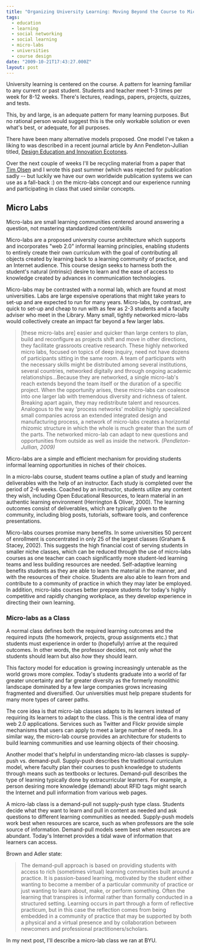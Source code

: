```yaml
---
title: "Organizing University Learning: Moving Beyond the Course to Micro-labs"
tags:
  - education
  - learning
  - social networking
  - social learning
  - micro-labs
  - universities
  - course design
date: "2009-10-21T17:43:27.000Z"
layout: post
---
```


University learning is centered on the course. A pattern for learning familiar to any current or past student. Students and teacher meet 1-3 times per week for 8-12 weeks. There's lectures, readings, papers, projects, quizzes, and tests.

This, by and large, is an adequate pattern for many learning purposes. But no rational person would suggest this is the only workable solution or even what's best, or adequate, for all purposes.

There have been many alternative models proposed. One model I've taken a liking to was described in a recent journal article by Ann Pendleton-Jullian titled, [Design Education and Innovation Ecotones][0].

Over the next couple of weeks I'll be recycling material from a paper that [Tim Olsen][1] and I wrote this past summer (which was rejected for publication sadly -- but luckily we have our own worldwide publication systems we can use as a fall-back :) on the micro-labs concept and our experience running and participating in class that used similar concepts.

## Micro Labs

Micro-labs are small learning communities centered around answering a question, not mastering standardized content/skills

Micro-labs are a proposed university course architecture which supports and incorporates "web 2.0" informal learning principles, enabling students to entirely create their own curriculum with the goal of contributing all objects created by learning back to a learning community of practice, and an Internet audience. This course design seeks to harness both the student's natural (intrinsic) desire to learn and the ease of access to knowledge created by advances in communication technologies.

Micro-labs may be contrasted with a normal lab, which are found at most universities. Labs are large expensive operations that might take years to set-up and are expected to run for many years. Micro-labs, by contrast, are quick to set-up and cheap to run with as few as 2-3 students and a faculty adviser who meet in the Library. Many small, tightly networked micro-labs would collectively create an impact far beyond a few larger labs.

> [these micro-labs are] easier and quicker than large centers to plan, build and reconfigure as projects shift and move in other directions, they facilitate grassroots creative research. These highly networked micro labs, focused on topics of deep inquiry, need not have dozens of participants sitting in the same room. A team of participants with the necessary skills might be distributed among several institutions, several countries, networked digitally and through ongoing academic relationships...Because they are networked, a single micro-lab's reach extends beyond the team itself or the duration of a specific project. When the opportunity arises, these micro-labs can coalesce into one larger lab with tremendous diversity and richness of talent. Breaking apart again, they may redistribute talent and resources. Analogous to the way 'process networks' mobilize highly specialized small companies across an extended integrated design and manufacturing process, a network of micro-labs creates a horizontal rhizomic structure in which the whole is much greater than the sum of the parts. The networked micro-lab can adapt to new questions and opportunities from outside as well as inside the network. _(Pendleton-Jullian, 2009)_
> 

Micro-labs are a simple and efficient mechanism for providing students informal learning opportunities in niches of their choices.

In a micro-labs course, student teams outline a plan of study and learning deliverables with the help of an instructor. Each study is completed over the period of 2-6 weeks. Coached by an instructor, students utilize any content they wish, including Open Educational Resources, to learn material in an authentic learning environment (Herrington & Oliver, 2000). The learning outcomes consist of deliverables, which are typically given to the community, including blog posts, tutorials, software tools, and conference presentations.

Micro-labs courses promise many benefits. In some universities 50 percent of enrollment is concentrated in only 25 of the largest classes (Graham & Stacey, 2002). This suggests the high financial cost of serving students in smaller niche classes, which can be reduced through the use of micro-labs courses as one teacher can coach significantly more student-led learning teams and less building resources are needed. Self-adaptive learning benefits students as they are able to learn the material in the manner, and with the resources of their choice. Students are also able to learn from and contribute to a community of practice in which they may later be employed. In addition, micro-labs courses better prepare students for today's highly competitive and rapidly changing workplace, as they develop experience in directing their own learning.

### Micro-labs as a Class

A normal class defines both the required learning outcomes and the required inputs (the homework, projects, group assignments etc.) that students must experience in order to (hopefully) arrive at the required outcomes. In other words, the professor decides, not only _what_ the students should learn but also _how_ they should learn.

This factory model for education is growing increasingly untenable as the world grows more complex. Today's students graduate into a world of far greater uncertainty and far greater diversity as the formerly monolithic landscape dominated by a few large companies grows increasing fragmented and diversified. Our universities must help prepare students for many more types of career paths.

The core idea is that micro-lab classes adapts to its learners instead of requiring its learners to adapt to the class. This is the central idea of many web 2.0 applications. Services such as Twitter and Flickr provide simple mechanisms that users can apply to meet a large number of needs. In a similar way, the micro-lab course provides an architecture for students to build learning communities and use learning objects of their choosing.

Another model that's helpful in understanding micro-lab classes is supply-push vs. demand-pull. Supply-push describes the traditional curriculum model, where faculty plan their courses to push knowledge to students through means such as textbooks or lectures. Demand-pull describes the type of learning typically done by extracurricular learners. For example, a person desiring more knowledge (demand) about RFID tags might search the Internet and pull information from various web pages.

A micro-lab class is a demand-pull not supply-push type class. Students decide what they want to learn and pull in content as needed and ask questions to different learning communities as needed. Supply-push models work best when resources are scarce, such as when professors are the sole source of information. Demand-pull models seem best when resources are abundant. Today's Internet provides a tidal wave of information that learners can access.

Brown and Adler state:

> The demand-pull approach is based on providing students with access to rich (sometimes virtual) learning communities built around a practice. It is passion-based learning, motivated by the student either wanting to become a member of a particular community of practice or just wanting to learn about, make, or perform something. Often the learning that transpires is informal rather than formally conducted in a structured setting. Learning occurs in part through a form of reflective practicum, but in this case the reflection comes from being embedded in a community of practice that may be supported by both a physical and a virtual presence and by collaboration between newcomers and professional practitioners/scholars.
> 

In my next post, I'll describe a micro-lab class we ran at BYU.


[0]: http://fourplusone.wordpress.com/design-education-and-innovation-ecotones/
[1]: http://www.timolsen.com/
